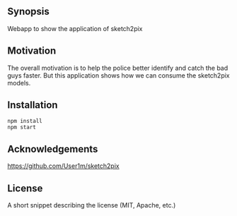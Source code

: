 ## Synopsis

Webapp to show the application of sketch2pix

## Motivation

The overall motivation is to help the police better identify and catch the bad guys faster. But this application shows how we can consume the sketch2pix models.

## Installation

```
npm install
npm start
```

## Acknowledgements

https://github.com/User1m/sketch2pix

## License

A short snippet describing the license (MIT, Apache, etc.)